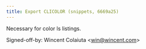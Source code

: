 ```yaml
---
title: Export CLICOLOR (snippets, 6669a25)
---
```


Necessary for color ls listings.

Signed-off-by: Wincent Colaiuta &lt;win@wincent.com&gt;
